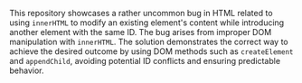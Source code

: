 This repository showcases a rather uncommon bug in HTML related to using `innerHTML` to modify an existing element's content while introducing another element with the same ID.  The bug arises from improper DOM manipulation with `innerHTML`. The solution demonstrates the correct way to achieve the desired outcome by using DOM methods such as `createElement` and `appendChild`, avoiding potential ID conflicts and ensuring predictable behavior.